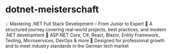 # dotnet-meisterschaft
💡 Mastering .NET Full Stack Development – From Junior to Expert 🔹 A structured journey covering real-world projects, best practices, and modern .NET development 🔹 ASP.NET Core, C#, React, Blazor, Entity Framework, Testing, Microservices, DevOps &amp; more 🔹 Designed for professional growth and to meet industry standards in the German tech market
